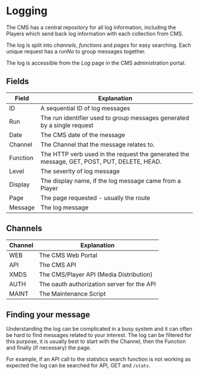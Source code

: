 <!--toc=advanced-->
# Logging
The CMS has a central repository for all log information, including the Players which send back log information with
 each collection from CMS.
 
The log is split into *channels*, *functions* and *pages* for easy searching. Each unique request has a *runNo* to
 group messages together.
 
The log is accessible from the *Log* page in the CMS administration portal. 

## Fields
| Field    | Explanation                                                                                |
|----------|--------------------------------------------------------------------------------------------|
| ID       | A sequential ID of log messages                                                            |
| Run      | The *run* identifier used to group messages generated by a single request                  |
| Date     | The CMS date of the message                                                                |
| Channel  | The Channel that the message relates to.                                                   |
| Function | The HTTP verb used in the request the generated the message, GET, POST, PUT, DELETE, HEAD. |
| Level    | The severity of log message                                                                |
| Display  | The display name, if the log message came from a Player                                    |
| Page     | The page requested - usually the route                                                     |
| Message  | The log message                                                                            |


## Channels
| Channel | Explanation                                |
|---------|--------------------------------------------|
| WEB     | The CMS Web Portal                         |
| API     | The CMS API                                |
| XMDS    | The CMS/Player API (Media Distribution)    |
| AUTH    | The oauth authorization server for the API |
| MAINT   | The Maintenance Script                     |

## Finding your message
Understanding the log can be complicated in a busy system and it can often be hard to find messages related to your
 interest. The log can be filtered for this purpose, it is usually best to start with the Channel, then the Function
 and finally (if necessary) the page.
 
For example, if an API call to the statistics search function is not working as expected the log can be searched for API,
 GET and `/stats`.